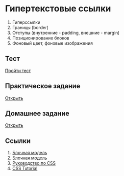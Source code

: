 # Гипертекстовые ссылки

1. Гиперссылки
2. Границы (border)
3. Отступы (внутренние - padding, внешние - margin)
4. Позиционирование блоков
5. Фоновый цвет, фоновые изображения

## Тест

[Пройти тест](https://forms.gle/Y49wCm3LQ4rWKVxq9)

## Практическое задание

[Открыть](practice/README.md)

## Домашнее задание

[Открыть](homework/README.md)

## Ссылки

1. [Блочная модель](https://webref.ru/course/box-model)
2. [Блочная модель](https://html5book.ru/css-blochnaya-model/)
3. [Руководство по CSS](https://developer.mozilla.org/ru/docs/Web/CSS/Reference)
4. [CSS Tutorial](https://www.w3schools.com/css/default.asp)
